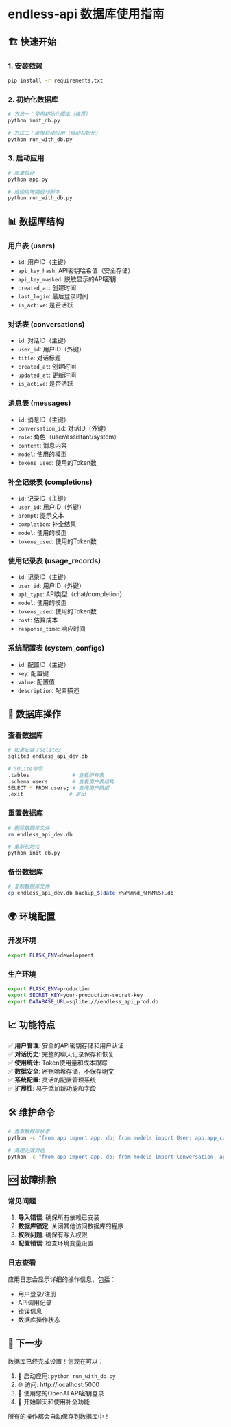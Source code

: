 # endless-api 数据库使用指南

## 🏗️ 快速开始

### 1. 安装依赖
```bash
pip install -r requirements.txt
```

### 2. 初始化数据库
```bash
# 方法一：使用初始化脚本（推荐）
python init_db.py

# 方法二：直接启动应用（自动初始化）
python run_with_db.py
```

### 3. 启动应用
```bash
# 简单启动
python app.py

# 或使用增强启动脚本
python run_with_db.py
```

## 📊 数据库结构

### 用户表 (users)
- `id`: 用户ID（主键）
- `api_key_hash`: API密钥哈希值（安全存储）
- `api_key_masked`: 脱敏显示的API密钥
- `created_at`: 创建时间
- `last_login`: 最后登录时间
- `is_active`: 是否活跃

### 对话表 (conversations)
- `id`: 对话ID（主键）
- `user_id`: 用户ID（外键）
- `title`: 对话标题
- `created_at`: 创建时间
- `updated_at`: 更新时间
- `is_active`: 是否活跃

### 消息表 (messages)
- `id`: 消息ID（主键）
- `conversation_id`: 对话ID（外键）
- `role`: 角色（user/assistant/system）
- `content`: 消息内容
- `model`: 使用的模型
- `tokens_used`: 使用的Token数

### 补全记录表 (completions)
- `id`: 记录ID（主键）
- `user_id`: 用户ID（外键）
- `prompt`: 提示文本
- `completion`: 补全结果
- `model`: 使用的模型
- `tokens_used`: 使用的Token数

### 使用记录表 (usage_records)
- `id`: 记录ID（主键）
- `user_id`: 用户ID（外键）
- `api_type`: API类型（chat/completion）
- `model`: 使用的模型
- `tokens_used`: 使用的Token数
- `cost`: 估算成本
- `response_time`: 响应时间

### 系统配置表 (system_configs)
- `id`: 配置ID（主键）
- `key`: 配置键
- `value`: 配置值
- `description`: 配置描述

## 🔧 数据库操作

### 查看数据库
```bash
# 如果安装了sqlite3
sqlite3 endless_api_dev.db

# SQLite命令
.tables              # 查看所有表
.schema users        # 查看用户表结构
SELECT * FROM users; # 查询用户数据
.exit               # 退出
```

### 重置数据库
```bash
# 删除数据库文件
rm endless_api_dev.db

# 重新初始化
python init_db.py
```

### 备份数据库
```bash
# 复制数据库文件
cp endless_api_dev.db backup_$(date +%Y%m%d_%H%M%S).db
```

## 🌍 环境配置

### 开发环境
```bash
export FLASK_ENV=development
```

### 生产环境
```bash
export FLASK_ENV=production
export SECRET_KEY=your-production-secret-key
export DATABASE_URL=sqlite:///endless_api_prod.db
```

## 📈 功能特点

✅ **用户管理**: 安全的API密钥存储和用户认证  
✅ **对话历史**: 完整的聊天记录保存和恢复  
✅ **使用统计**: Token使用量和成本跟踪  
✅ **数据安全**: 密钥哈希存储，不保存明文  
✅ **系统配置**: 灵活的配置管理系统  
✅ **扩展性**: 易于添加新功能和字段  

## 🛠️ 维护命令

```bash
# 查看数据库状态
python -c "from app import app, db; from models import User; app.app_context().push(); print(f'用户数: {User.query.count()}')"

# 清理无效对话
python -c "from app import app, db; from models import Conversation; app.app_context().push(); Conversation.query.filter_by(is_active=False).delete(); db.session.commit(); print('清理完成')"
```

## 🆘 故障排除

### 常见问题

1. **导入错误**: 确保所有依赖已安装
2. **数据库锁定**: 关闭其他访问数据库的程序
3. **权限问题**: 确保有写入权限
4. **配置错误**: 检查环境变量设置

### 日志查看
应用日志会显示详细的操作信息，包括：
- 用户登录/注册
- API调用记录
- 错误信息
- 数据库操作状态

## 📝 下一步

数据库已经完成设置！您现在可以：

1. 🚀 启动应用: `python run_with_db.py`
2. 🌐 访问: http://localhost:5000
3. 🔑 使用您的OpenAI API密钥登录
4. 💬 开始聊天和使用补全功能

所有的操作都会自动保存到数据库中！ 